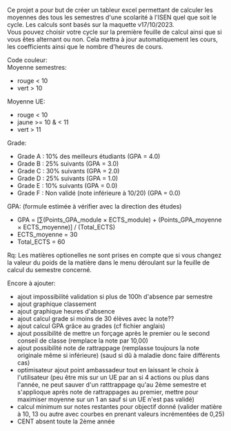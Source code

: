 Ce projet a pour but de créer un tableur excel permettant de calculer les moyennes des tous les semestres d'une scolarité à l'ISEN quel que soit le cycle. Les calculs sont basés sur la maquette v17/10/2023.  
Vous pouvez choisir votre cycle sur la première feuille de calcul ainsi que si vous êtes alternant ou non. Cela mettra à jour automatiquement les cours, les coefficients ainsi que le nombre d'heures de cours.  

Code couleur:  
  Moyenne semestres:  
  - rouge < 10  
  - vert > 10
  
  Moyenne UE:  
  - rouge < 10  
  - jaune >= 10 & < 11  
  - vert > 11

  Grade:
  - Grade A : 10% des meilleurs étudiants (GPA = 4.0)
  - Grade B : 25% suivants (GPA = 3.0)
  - Grade C : 30% suivants (GPA = 2.0)
  - Grade D : 25% suivants (GPA = 1.0)
  - Grade E : 10% suivants (GPA = 0.0)
  - Grade F : Non validé (note inférieure à 10/20) (GPA = 0.0)

  GPA: (formule estimée à vérifier avec la direction des études)
  - GPA = [∑(Points_GPA_module × ECTS_module) + (Points_GPA_moyenne × ECTS_moyenne)] / (Total_ECTS)
  - ECTS_moyenne = 30
  - Total_ECTS = 60
  
Rq: Les matières optionelles ne sont prises en compte que si vous changez la valeur du poids de la matière dans le menu déroulant sur la feuille de calcul du semestre concerné.  
  
Encore à ajouter:
- ajout impossibilité validation si plus de 100h d'absence par semestre
- ajout graphique classement
- ajout graphique heures d'absence
- ajout calcul grade si moins de 30 élèves avec la note??
- ajout calcul GPA grâce au grades (cf fichier anglais)
- ajout possibilité de mettre un forçage après le premier ou le second conseil de classe (remplace la note par 10,00)
- ajout possibilité note de rattrappage (remplasse toujours la note originale même si inférieure) (saud si dû à maladie donc faire différents cas)
- optimisateur ajout point ambassadeur tout en laissant le choix à l'utilisateur (peu être mis sur un UE par an si 4 actions ou plus dans l'année, ne peut sauver d'un ratttrappage qu'au 2ème semestre et s'applioque après note de rattrappages au premier, mettre pour maximiser moyenne sur un 1 an sauf si un UE n'est pas validé)
- calcul minimum sur notes restantes pour objectif donné (valider matière à 10, 13 ou autre avec courbes en prenant valeurs incrémentées de 0,25)
- CENT absent toute la 2ème année
